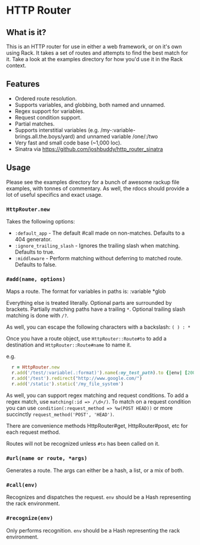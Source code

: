 # HTTP Router

## What is it?

This is an HTTP router for use in either a web framework, or on it's own using Rack. It takes a set of routes and attempts to find the best match for it. Take a look at the examples directory for how you'd use it in the Rack context.

## Features

* Ordered route resolution.
* Supports variables, and globbing, both named and unnamed.
* Regex support for variables.
* Request condition support.
* Partial matches.
* Supports interstitial variables (e.g. /my-:variable-brings.all.the.boys/yard) and unnamed variable /one/:/two
* Very fast and small code base (~1,000 loc).
* Sinatra via https://github.com/joshbuddy/http_router_sinatra

## Usage

Please see the examples directory for a bunch of awesome rackup file examples, with tonnes of commentary. As well, the rdocs should provide a lot of useful specifics and exact usage.

### `HttpRouter.new`

Takes the following options:

* `:default_app` - The default #call made on non-matches. Defaults to a 404 generator.
* `:ignore_trailing_slash` - Ignores the trailing slash when matching. Defaults to true.
* `:middleware` - Perform matching without deferring to matched route. Defaults to false.

### `#add(name, options)`

Maps a route. The format for variables in paths is:
  :variable
  *glob

Everything else is treated literally. Optional parts are surrounded by brackets. Partially matching paths have a trailing `*`. Optional trailing slash matching is done with `/?`.

As well, you can escape the following characters with a backslash: `( ) : *`

Once you have a route object, use `HttpRouter::Route#to` to add a destination and `HttpRouter::Route#name` to name it.

e.g.

```ruby
  r = HttpRouter.new
  r.add('/test/:variable(.:format)').name(:my_test_path).to {|env| [200, {}, "Hey dude #{env['router.params'][:variable]}"]}
  r.add('/test').redirect("http://www.google.com/")
  r.add('/static').static('/my_file_system')
```

As well, you can support regex matching and request conditions. To add a regex match, use `matching(:id => /\d+/)`.
To match on a request condition you can use `condition(:request_method => %w(POST HEAD))` or more succinctly `request_method('POST', 'HEAD')`.

There are convenience methods HttpRouter#get, HttpRouter#post, etc for each request method.

Routes will not be recognized unless `#to` has been called on it.

### `#url(name or route, *args)`

Generates a route. The args can either be a hash, a list, or a mix of both.

### `#call(env)`

Recognizes and dispatches the request. `env` should be a Hash representing the rack environment. 

### `#recognize(env)`

Only performs recognition. `env` should be a Hash representing the rack environment.

